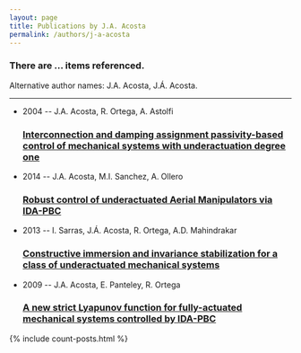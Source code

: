 ```yaml
---
layout: page
title: Publications by J.A. Acosta
permalink: /authors/j-a-acosta
---
```


<h3 id="number-posts">There are ... items referenced.</h3>
<p id='info-authors'>Alternative author names: J.A. Acosta, J.Á. Acosta.</p>
<hr />
<ul class="post-list">
<li><span class='post-meta'>2004 -- J.A. Acosta, R. Ortega, A. Astolfi</span><h3><a class='post-link' href="{{ site.baseurl }}/interconnection-and-damping-assignment-passivity-based-control-of-mechanical-systems-with-underactuation-degree-one">Interconnection and damping assignment passivity-based control of mechanical systems with underactuation degree one</a></h3></li>
<li><span class='post-meta'>2014 -- J.A. Acosta, M.I. Sanchez, A. Ollero</span><h3><a class='post-link' href="{{ site.baseurl }}/robust-control-of-underactuated-aerial-manipulators-via-ida-pbc">Robust control of underactuated Aerial Manipulators via IDA-PBC</a></h3></li>
<li><span class='post-meta'>2013 -- I. Sarras, J.Á. Acosta, R. Ortega, A.D. Mahindrakar</span><h3><a class='post-link' href="{{ site.baseurl }}/constructive-immersion-and-invariance-stabilization-for-a-class-of-underactuated-mechanical-systems">Constructive immersion and invariance stabilization for a class of underactuated mechanical systems</a></h3></li>
<li><span class='post-meta'>2009 -- J.A. Acosta, E. Panteley, R. Ortega</span><h3><a class='post-link' href="{{ site.baseurl }}/a-new-strict-lyapunov-function-for-fully-actuated-mechanical-systems-controlled-by-ida-pbc">A new strict Lyapunov function for fully-actuated mechanical systems controlled by IDA-PBC</a></h3></li>

</ul>
{% include count-posts.html %}
